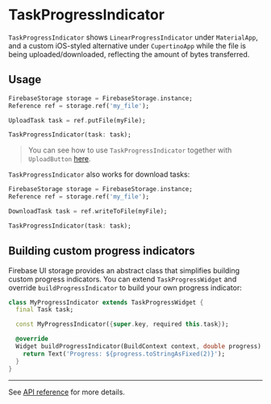 # TaskProgressIndicator

`TaskProgressIndicator` shows `LinearProgressIndicator` under `MaterialApp`, and a custom iOS-styled alternative under `CupertinoApp` while the file is being uploaded/downloaded, reflecting the amount of bytes transferred.

## Usage

```dart
FirebaseStorage storage = FirebaseStorage.instance;
Reference ref = storage.ref('my_file');

UploadTask task = ref.putFile(myFile);

TaskProgressIndicator(task: task);
```

> You can see how to use `TaskProgressIndicator` together with `UploadButton` [here](https://github.com/firebase/FirebaseUI-Flutter/tree/main/packages/firebase_ui_storage/doc/upload-button.md#showing-upload-progress).

`TaskProgressIndicator` also works for download tasks:

```dart
FirebaseStorage storage = FirebaseStorage.instance;
Reference ref = storage.ref('my_file');

DownloadTask task = ref.writeToFile(myFile);

TaskProgressIndicator(task: task);
```

## Building custom progress indicators

Firebase UI storage provides an abstract class that simplifies building custom progress indicators. You can extend `TaskProgressWidget` and override `buildProgressIndicator` to build your own progress indicator:

```dart
class MyProgressIndicator extends TaskProgressWidget {
  final Task task;

  const MyProgressIndicator({super.key, required this.task});

  @override
  Widget buildProgressIndicator(BuildContext context, double progress) {
    return Text('Progress: ${progress.toStringAsFixed(2)}');
  }
}
```

---

See [API reference](https://pub.dev/documentation/firebase_ui_storage/latest/firebase_ui_storage/TaskProgressIndicator-class.html) for more details.
